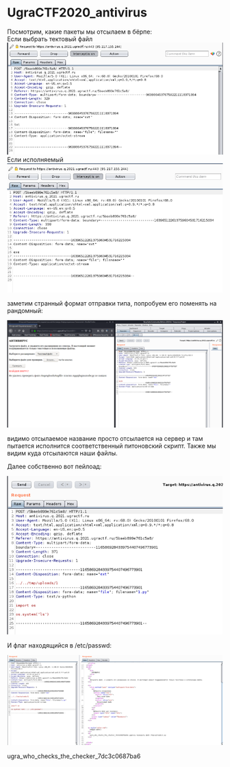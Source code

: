 # UgraCTF2020_antivirus

Посмотрим, какие пакеты мы отсылаем в бёрпе: <br />
Если выбрать тектовый файл  <br />
![alt text](https://github.com/maloleg/UgraCTF_antivirus/blob/master/1.png?raw=true) <br />
Если исполняемый <br />
![alt text](https://github.com/maloleg/UgraCTF_antivirus/blob/master/2.png?raw=true) <br />

заметим странный формат отправки типа, попробуем его поменять на рандомный: <br />

![alt text](https://github.com/maloleg/UgraCTF_antivirus/blob/master/7.png?raw=true) <br />

видимо отсылаемое название просто отсылается на сервер и там пытается исполнится соответственный питоновский скрипт. Также мы видим куда отсылаются наши файлы. <br />

Далее собственно вот пейлоад: <br />

![alt text](https://github.com/maloleg/UgraCTF_antivirus/blob/master/4.png?raw=true) <br />

И флаг находящийся в /etc/passwd: <br />

![alt text](https://github.com/maloleg/UgraCTF_antivirus/blob/master/6.png?raw=true) <br />

ugra_who_checks_the_checker_7dc3c0687ba6 <br />
